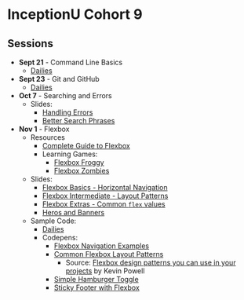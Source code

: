 # InceptionU Cohort 9
## Sessions
- **Sept 21** - Command Line Basics
    - [Dailies](https://github.com/acidtone/dailies-c9/tree/main/2022-09-21-command-line/follow-the-white-rabbit)
- **Sept 23** - Git and GitHub
    - [Dailies](https://github.com/acidtone/dailies-c9/tree/main/2022-09-23-git-and-github)
- **Oct 7** - Searching and Errors
    - Slides:
        - [Handling Errors](slides/js/js-errors.html)
        - [Better Search Phrases](slides/misc/better-search-phrases.html)
- **Nov 1** - Flexbox
    - Resources
        - [Complete Guide to Flexbox](https://css-tricks.com/snippets/css/a-guide-to-flexbox/)
        - Learning Games:
            - [Flexbox Froggy](https://flexboxfroggy.com/)
            - [Flexbox Zombies](https://mastery.games/flexboxzombies/)
    - Slides:
        - [Flexbox Basics - Horizontal Navigation](slides/html-css/flexbox-basics.html)
        - [Flexbox Intermediate - Layout Patterns](slides/html-css/flexbox-intermediate.html)
        - [Flexbox Extras - Common `flex` values](slides/html-css/flexbox-extras.html)
        - [Heros and Banners](slides/html-css/heros-banners.html)
    - Sample Code:
        - [Dailies](https://github.com/acidtone/dailies-c9/tree/main/2022-11-01-flexbox)
        - Codepens:
            - [Flexbox Navigation Examples](https://codepen.io/acidtone/pen/bGMaLNo)
            - [Common Flexbox Layout Patterns](https://codepen.io/acidtone/pen/JjvpOKR)
                - Source: [Flexbox design patterns you can use in your projects](https://www.youtube.com/watch?v=vQAvjof1oe4) by Kevin Powell
            - [Simple Hamburger Toggle](https://codepen.io/browsertherapy/pen/gOzvLzR)
            - [Sticky Footer with Flexbox](https://codepen.io/browsertherapy/pen/XWqZpLR)